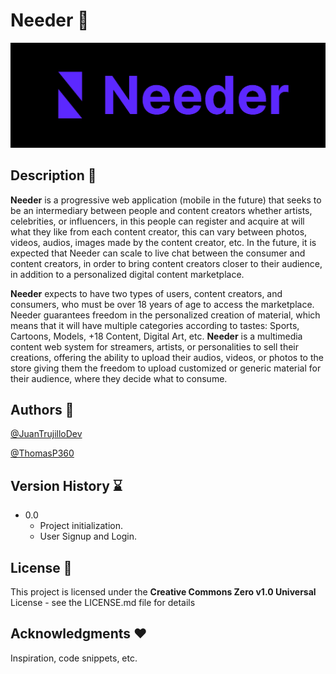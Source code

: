 # Needer 👻

![](image/README/1651083817675.png)

## Description 📃

**Needer** is a progressive web application (mobile in the future) that seeks to be an intermediary between people and content creators whether artists, celebrities, or influencers, in this people can register and acquire at will what they like from each content creator, this can vary between photos, videos, audios, images made by the content creator, etc. In the future, it is expected that Needer can scale to live chat between the consumer and content creators, in order to bring content creators closer to their audience, in addition to a personalized digital content marketplace.

**Needer** expects to have two types of users, content creators, and consumers, who must be over 18 years of age to access the marketplace. Needer guarantees freedom in the personalized creation of material, which means that it will have multiple categories according to tastes: Sports, Cartoons, Models, +18 Content, Digital Art, etc. **Needer** is a multimedia content web system for streamers, artists, or personalities to sell their creations, offering the ability to upload their audios, videos, or photos to the store giving them the freedom to upload customized or generic material for their audience, where they decide what to consume.

## Authors 👥

[@JuanTrujilloDev](https://github.com/JuanTrujilloDev/)

[@ThomasP360](https://github.com/ThomasP360/)

## Version History ⌛️

* 0.0
  * Project initialization.
  * User Signup and Login.

## License 💯

This project is licensed under the **Creative Commons Zero v1.0 Universal** License - see the LICENSE.md file for details

## Acknowledgments ❤️

Inspiration, code snippets, etc.

